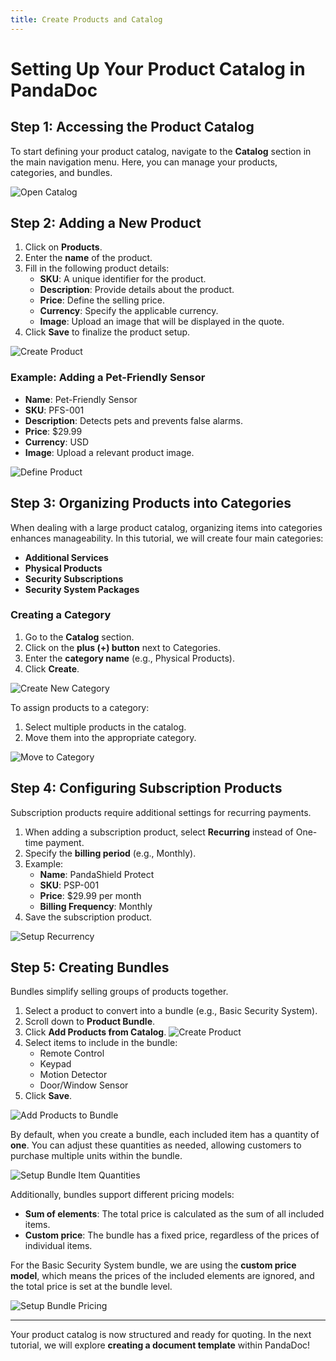 ```yaml
---
title: Create Products and Catalog
---
```


# Setting Up Your Product Catalog in PandaDoc

## Step 1: Accessing the Product Catalog
To start defining your product catalog, navigate to the **Catalog** section in the main navigation menu. Here, you can manage your products, categories, and bundles.

![Open Catalog](/img/catalog/open_catalog.png)

## Step 2: Adding a New Product
1. Click on **Products**.
2. Enter the **name** of the product.
3. Fill in the following product details:
   - **SKU**: A unique identifier for the product.
   - **Description**: Provide details about the product.
   - **Price**: Define the selling price.
   - **Currency**: Specify the applicable currency.
   - **Image**: Upload an image that will be displayed in the quote.
4. Click **Save** to finalize the product setup.

![Create Product](/img/catalog/create_product.png)

### Example: Adding a Pet-Friendly Sensor
- **Name**: Pet-Friendly Sensor
- **SKU**: PFS-001
- **Description**: Detects pets and prevents false alarms.
- **Price**: $29.99
- **Currency**: USD
- **Image**: Upload a relevant product image.

![Define Product](/img/catalog/define_product.png)

## Step 3: Organizing Products into Categories
When dealing with a large product catalog, organizing items into categories enhances manageability. In this tutorial, we will create four main categories:
- **Additional Services**
- **Physical Products**
- **Security Subscriptions**
- **Security System Packages**

### Creating a Category
1. Go to the **Catalog** section.
2. Click on the **plus (+) button** next to Categories.
3. Enter the **category name** (e.g., Physical Products).
4. Click **Create**.

![Create New Category](/img/catalog/create_new_category.png)

To assign products to a category:
1. Select multiple products in the catalog.
2. Move them into the appropriate category.

![Move to Category](/img/catalog/move_to_category.png)

## Step 4: Configuring Subscription Products
Subscription products require additional settings for recurring payments.
1. When adding a subscription product, select **Recurring** instead of One-time payment.
2. Specify the **billing period** (e.g., Monthly).
3. Example:
   - **Name**: PandaShield Protect
   - **SKU**: PSP-001
   - **Price**: $29.99 per month
   - **Billing Frequency**: Monthly
4. Save the subscription product.

![Setup Recurrency](/img/catalog/setup_recurrency.png)

## Step 5: Creating Bundles
Bundles simplify selling groups of products together.
1. Select a product to convert into a bundle (e.g., Basic Security System).
2. Scroll down to **Product Bundle**.
3. Click **Add Products from Catalog**.
![Create Product](/img/catalog/configure_bundle.png)
4. Select items to include in the bundle:
   - Remote Control
   - Keypad
   - Motion Detector
   - Door/Window Sensor
5. Click **Save**.

![Add Products to Bundle](/img/catalog/add_products_to_bundle.png)

By default, when you create a bundle, each included item has a quantity of **one**. You can adjust these quantities as needed, allowing customers to purchase multiple units within the bundle.

![Setup Bundle Item Quantities](/img/catalog/setup_bundle_item_quantities.png)

Additionally, bundles support different pricing models:
- **Sum of elements**: The total price is calculated as the sum of all included items.
- **Custom price**: The bundle has a fixed price, regardless of the prices of individual items.

For the Basic Security System bundle, we are using the **custom price model**, which means the prices of the included elements are ignored, and the total price is set at the bundle level.

![Setup Bundle Pricing](/img/catalog/setup_bundle_pricing.png)

---
Your product catalog is now structured and ready for quoting. In the next tutorial, we will explore **creating a document template** within PandaDoc!